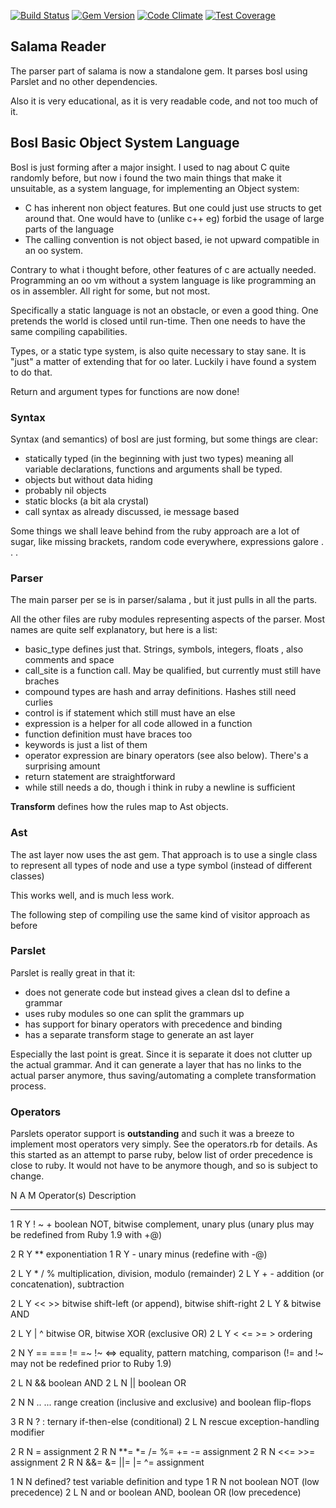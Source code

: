 [![Build Status](https://travis-ci.org/salama/salama-reader.svg?branch=master)](https://travis-ci.org/salama/salama-reader)
[![Gem Version](https://badge.fury.io/rb/salama-reader.svg)](http://badge.fury.io/rb/salama-reader)
[![Code Climate](https://codeclimate.com/github/salama/salama-reader/badges/gpa.svg)](https://codeclimate.com/github/salama/salama-reader)
[![Test Coverage](https://codeclimate.com/github/salama/salama-reader/badges/coverage.svg)](https://codeclimate.com/github/salama/salama-reader)

## Salama Reader

The parser part of salama is now a standalone gem. It parses bosl using Parslet and no other dependencies.

Also it is very educational, as it is very readable code, and not too much of it.

## Bosl Basic Object System Language

Bosl is just forming after a major insight. I used to nag about C quite randomly before, but now i
found the two main things that make it unsuitable, as a system language, for implementing an Object
system:

- C has inherent non object features. But one could just use structs to get around that.
  One would have to (unlike c++ eg) forbid the usage of large parts of the language
- The calling convention is not object based, ie not upward compatible in an oo system.

Contrary to what i thought before, other features of c are actually needed. Programming
an oo vm without a system language is like programming an os in assembler. All right for some, but
not most.

Specifically a static language is not an obstacle, or even a good thing. One pretends the world
is closed until run-time. Then one needs to have the same compiling capabilities.

Types, or a static type system, is also quite necessary to stay sane. It is "just" a matter of
extending that for oo later. Luckily i have found a system to do that.

Return and argument types for functions are now done!

### Syntax

Syntax (and semantics) of bosl are just forming, but some things are clear:

- statically typed (in the beginning with just two types) meaning all variable declarations,
  functions and arguments shall be typed.
- objects but without data hiding
- probably nil objects
- static blocks (a bit ala crystal)
- call syntax as already discussed, ie message based

Some things we shall leave behind from the ruby approach are a lot of sugar, like missing brackets,
random code everywhere, expressions galore . . .


### Parser

The main parser per se is in parser/salama , but it just pulls in all the parts.

All the other files are ruby modules representing aspects of the parser.
Most names are quite self explanatory, but here is a list:

- basic_type defines just that. Strings, symbols, integers, floats , also comments and space
- call_site is a function call. May be qualified, but currently must still have braches
- compound types are hash and array definitions. Hashes still need curlies
- control is if statement which still must have an else
- expression is a helper for all code allowed in a function
- function definition must have braces too
- keywords is just a list of them
- operator expression are binary operators (see also below). There's a surprising amount
- return statement are straightforward
- while still needs a do, though i think in ruby a newline is sufficient

**Transform** defines how the rules map to Ast objects.

### Ast

The ast layer now uses the ast gem. That approach is to use a single class to represent all
types of node and use a type symbol (instead of different classes)

This works well, and is much less work.

The following step of compiling use the same kind of visitor approach as before

### Parslet

Parslet is really great in that it:
- does not generate code but instead gives a clean dsl to define a grammar
- uses ruby modules so one can split the grammars up
- has support for binary operators with precedence and binding
- has a separate transform stage to generate an ast layer

Especially the last point is great. Since it is separate it does not clutter up the actual grammar.
And it can generate a layer that has no links to the actual parser anymore, thus saving/automating
a complete transformation process.

### Operators

Parslets operator support is **outstanding** and such it was a breeze to implement most operators
very simply. See the operators.rb for details.
As this started as an attempt to parse ruby, below list of order precedence is close to ruby.
It would not have to be anymore though, and so is subject to change.

N A M  Operator(s)            Description
- - -  -----------            -----------
1 R Y  ! ~ +                  boolean NOT, bitwise complement, unary plus
                              (unary plus may be redefined from Ruby 1.9 with +@)

2 R Y  **                     exponentiation
1 R Y  -                      unary minus (redefine with -@)

2 L Y  * / %                  multiplication, division, modulo (remainder)
2 L Y  + -                    addition (or concatenation), subtraction

2 L Y  << >>                  bitwise shift-left (or append), bitwise shift-right
2 L Y  &                      bitwise AND

2 L Y  | ^                    bitwise OR, bitwise XOR (exclusive OR)
2 L Y  < <= >= >              ordering

2 N Y  == === != =~ !~ <=>    equality, pattern matching, comparison
                              (!= and !~ may not be redefined prior to Ruby 1.9)

2 L N  &&                     boolean AND
2 L N  ||                     boolean OR

2 N N  .. ...                 range creation (inclusive and exclusive)
                              and boolean flip-flops

3 R N  ? :                    ternary if-then-else (conditional)
2 L N  rescue                 exception-handling modifier

2 R N  =                      assignment
2 R N  **= *= /= %= += -=     assignment
2 R N  <<= >>=                assignment
2 R N  &&= &= ||= |= ^=       assignment

1 N N  defined?               test variable definition and type
1 R N  not                    boolean NOT (low precedence)
2 L N  and or                 boolean AND, boolean OR (low precedence)
